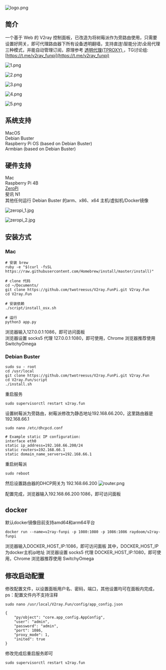 ![logo.png](pic/logo.png)

## 简介

一个基于 Web 的 V2ray 控制面板，已改造为将树莓派作为旁路由使用，只需要设置好网关，即可代理路由器下所有设备透明翻墙，支持直连\智能分流\全局代理 三种模式，并能自动管理订阅，原理参考 [透明代理(TPROXY)
](https://guide.v2fly.org/app/tproxy.html)，TG讨论组:[https://t.me/v2ray_funpi](https://t.me/v2ray_funpi)

![1.png](pic/1.png)  

![2.png](pic/2.png)  

![3.png](pic/3.png)  

![4.png](pic/4.png)  

![5.png](pic/5.png)  

## 系统支持
MacOS  
Debian Buster  
Raspberry Pi OS (based on Debian Buster)  
Armbian (based on Debian Buster)


## 硬件支持
Mac  
Raspberry Pi 4B  
[ZeroPi](http://wiki.friendlyarm.com/wiki/index.php/ZeroPi)  
斐讯 N1  
其他任何运行 Debian Buster 的arm、x86、x64 主机/虚拟机/Docker镜像 

![zeropi_1.jpg](pic/zeropi_1.jpg)  

![zeropi_2.jpg](pic/zeropi_2.jpg)  

## 安装方式
### Mac
```
# 安装 brew
ruby -e "$(curl -fsSL https://raw.githubusercontent.com/Homebrew/install/master/install)"

# clone 代码
cd ~/Documents/
git clone https://github.com/twotreesus/V2ray.FunPi.git V2ray.Fun
cd V2ray.Fun

# 安装依赖
./script/install_osx.sh

# 运行
python3 app.py

```
浏览器输入127.0.0.1:1086，即可访问面板  
浏览器设置 socks5 代理 127.0.0.1:1080，即可使用，Chrome 浏览器推荐使用 SwitchyOmega  

### Debian Buster
```
sudo su - root
cd /usr/local
git clone https://github.com/twotreesus/V2ray.FunPi.git V2ray.Fun
cd V2ray.Fun/script
./install.sh
```

重启服务

```
sudo supervisorctl restart v2ray.fun
```

设置树莓派为旁路由，树莓派修改为静态地址192.168.66.200，这里路由器是192.168.66.1
```
sudo nano /etc/dhcpcd.conf

# Example static IP configuration:
interface eth0
static ip_address=192.168.66.200/24
static routers=192.168.66.1
static domain_name_servers=192.168.66.1
```

重启树莓派
```
sudo reboot
```

然后设置路由器的DHCP网关为 192.168.66.200
![router.png](pic/router.png)

配置完成，浏览器输入192.168.66.200:1086，即可访问面板
## docker
默认docker镜像目前支持amd64和arm64平台
```
docker run --name=v2ray-funpi -p 1080:1080 -p 1086:1086 raydoom/v2ray-funpi
```
浏览器输入DOCKER_HOST_IP:1086，即可访问面板 
其中，DOCKER_HOST_IP为docker主机ip地址 
浏览器设置 socks5 代理 DOCKER_HOST_IP:1080，即可使用，Chrome 浏览器推荐使用 SwitchyOmega  

## 修改启动配置
修改配置文件，以设置面板用户名、密码，端口，其他设置均可在面板内完成，ps：配置文件内不支持注释

```
sudo nano /usr/local/V2ray.Fun/config/app_config.json

{
    "py/object": "core.app_config.AppConfig",
    "user": "admin",
    "password": "admin",
    "port": 1086,
    "proxy_mode": 1,
    "inited": true
}
```

修改完成后重启服务即可
```
sudo supervisorctl restart v2ray.fun
```
